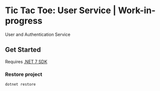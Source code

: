 # Tic Tac Toe: User Service | Work-in-progress
User and Authentication Service

## Get Started

Requires [.NET 7 SDK](https://dotnet.microsoft.com/en-us/download)

### Restore project
`dotnet restore`
